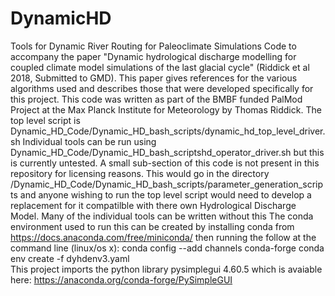 # DynamicHD
Tools for Dynamic River Routing for Paleoclimate Simulations
Code to accompany the paper "Dynamic hydrological discharge modelling for coupled climate model simulations of the last glacial cycle" (Riddick et al 2018, Submitted to GMD). 
This paper gives references for the various algorithms used and describes those that were developed specifically for this project.
This code was written as part of the BMBF funded PalMod Project at the Max Planck Institute for Meteorology by Thomas Riddick.
The top level script is Dynamic_HD_Code/Dynamic_HD_bash_scripts/dynamic_hd_top_level_driver.sh
Individual tools can be run using Dynamic_HD_Code/Dynamic_HD_bash_scriptshd_operator_driver.sh but this is currently untested.
A small sub-section of this code is not present in this repository for licensing reasons. This would go in the directory /Dynamic_HD_Code/Dynamic_HD_bash_scripts/parameter_generation_scripts
and anyone wishing to run the top level script would need to develop a replacement for it compatilble with there own Hydrological Discharge Model. Many of the individual tools can be written without this
The conda environment used to run this can be created by installing conda from https://docs.anaconda.com/free/miniconda/ then running the follow at the command line (linux/os x):
conda config --add channels conda-forge
conda env create -f dyhdenv3.yaml  
This project imports the python library pysimplegui 4.60.5 which is avaiable here: https://anaconda.org/conda-forge/PySimpleGUI
